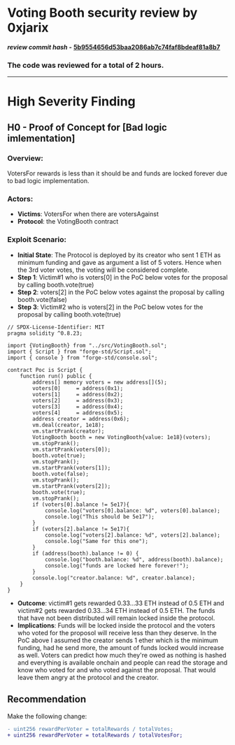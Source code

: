 # Voting Booth security review by 0xjarix

*********************review commit hash -********************* **[5b9554656d53baa2086ab7c74faf8bdeaf81a8b7](https://github.com/Cyfrin/2023-12-Voting-Booth)**

### The code was reviewed for a total of 2 hours.
---

# High Severity Finding
## H0 - Proof of Concept for [Bad logic imlementation]

### Overview:
VotersFor rewards is less than it should be and funds are locked forever due to bad logic implementation.

### Actors:
- **Victims**: VotersFor when there are votersAgainst
- **Protocol**: the VotingBooth contract

### Exploit Scenario:
- **Initial State**: The Protocol is deployed by its creator who sent 1 ETH as minimum funding and gave as argument a list of 5 voters. Hence when the 3rd voter votes, the voting will be considered complete.
- **Step 1**: Victim#1 who is voters[0] in the PoC below votes for the proposal by calling booth.vote(true)
- **Step 2**: voters[2] in the PoC below votes against the proposal by calling booth.vote(false)
- **Step 3**: Victim#2 who is voters[2] in the PoC below votes for the proposal by calling booth.vote(true)
```solidity
// SPDX-License-Identifier: MIT
pragma solidity ^0.8.23;

import {VotingBooth} from "../src/VotingBooth.sol";
import { Script } from "forge-std/Script.sol";
import { console } from "forge-std/console.sol";

contract Poc is Script {
    function run() public {
        address[] memory voters = new address[](5);
        voters[0]     = address(0x1);
        voters[1]     = address(0x2);
        voters[2]     = address(0x3);
        voters[3]     = address(0x4);
        voters[4]     = address(0x5);
        address creator = address(0x6);
        vm.deal(creator, 1e18);
        vm.startPrank(creator);
        VotingBooth booth = new VotingBooth{value: 1e18}(voters);
        vm.stopPrank();
        vm.startPrank(voters[0]);
        booth.vote(true);
        vm.stopPrank();
        vm.startPrank(voters[1]);
        booth.vote(false);
        vm.stopPrank();
        vm.startPrank(voters[2]);
        booth.vote(true);
        vm.stopPrank();
        if (voters[0].balance != 5e17){
            console.log("voters[0].balance: %d", voters[0].balance);
            console.log("This should be 5e17");
        }
        if (voters[2].balance != 5e17){
            console.log("voters[2].balance: %d", voters[2].balance);
            console.log("Same for this one");
        }
        if (address(booth).balance != 0) {
            console.log("booth.balance: %d", address(booth).balance);
            console.log("funds are locked here forever!");
        }
        console.log("creator.balance: %d", creator.balance);
    }
}
```
- **Outcome**: victim#1 gets rewarded 0.33...33 ETH instead of 0.5 ETH and victim#2 gets rewarded 0.33...34 ETH instead of 0.5 ETH. The funds that have not been distributed will remain locked inside the protocol.
- **Implications**: Funds will be locked inside the protocol and the voters who voted for the proposol will receive less than they deserve. In the PoC above I assumed the creator sends 1 ether which is the minimum funding, had he send more, the amount of funds locked would increase as well. Voters can predict how much they're owed as nothing is hashed and everything is available onchain and people can read the storage and know who voted for and who voted against the proposal. That would leave them angry at the protocol and the creator.
  
## Recommendation

Make the following change:

```diff
- uint256 rewardPerVoter = totalRewards / totalVotes;
+ uint256 rewardPerVoter = totalRewards / totalVotesFor;
```
